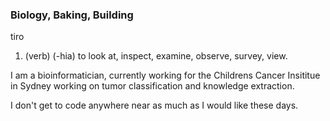 ### Biology, Baking, Building

tiro
1. (verb) (-hia) to look at, inspect, examine, observe, survey, view.

I am a bioinformatician, currently working for the Childrens Cancer Insititue in Sydney working on tumor classification and knowledge extraction. 

I don't get to code anywhere near as much as I would like these days. 

<!--
**tirohia/tirohia** is a ✨ _special_ ✨ repository because its `README.md` (this file) appears on your GitHub profile.

Here are some ideas to get you started:

- 🔭 I’m currently working on ...
- 🌱 I’m currently learning ...
- 👯 I’m looking to collaborate on ...
- 🤔 I’m looking for help with ...
- 💬 Ask me about ...
- 📫 How to reach me: ...
- 😄 Pronouns: ...
- ⚡ Fun fact: ...
-->

<!-- 
This is a guide for how to add stats and the like to the README.md file for this profile
https://www.geeksforgeeks.org/how-to-add-a-readme-to-your-github-profile/
-->
